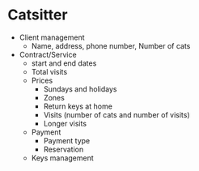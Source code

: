 # Catsitter

* Client management
  * Name, address, phone number, Number of cats
* Contract/Service
  * start and end dates
  * Total visits
  * Prices
    * Sundays and holidays
    * Zones
    * Return keys at home
    * Visits (number of cats and number of visits)
    * Longer visits
  * Payment
    * Payment type
    * Reservation
  * Keys management
